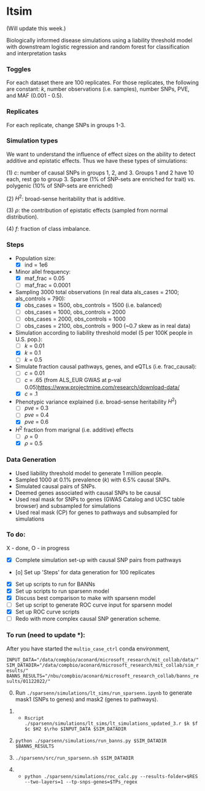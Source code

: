 # ltsim
(Will update this week.)

Biologically informed disease simulations using a liability threshold model with downstream logistic regression and random forest for classification and interpretation tasks

### Toggles
For each dataset there are 100 replicates. For those replicates, the following are constant: $k$, number observations (i.e. samples), number SNPs, PVE, and MAF (0.001 - 0.5). 

### Replicates
For each replicate, change SNPs in groups 1-3.

### Simulation types 

We want to understand the influence of effect sizes on the ability to detect additive and epistatic effects. Thus we have these types of simulations:

(1) $c$: number of causal SNPs in groups 1, 2, and 3. Groups 1 and 2 have 10 each, rest go to group 3. Sparse (1% of SNP-sets are enriched for trait) vs. polygenic (10% of SNP-sets are enriched)

(2) $H^2$: broad-sense heritability that is additive.

(3) $\rho$: the contribution of epistatic effects (sampled from normal distribution).

(4) $f$: fraction of class imbalance.


### Steps
- Population size:
    - [x] ind = 1e6 

- Minor allel frequency:
    - [x] maf_frac = 0.05
    - [ ] maf_frac = 0.0001
    
- Sampling 3000 total observations (in real data als_cases = 2100; als_controls = 790):
    - [x] obs_cases = 1500, obs_controls = 1500 (i.e. balanced)
    - [ ] obs_cases = 1000, obs_controls = 2000
    - [ ] obs_cases = 2000, obs_controls = 1000
    - [ ] obs_cases = 2100, obs_controls = 900 (~0.7 skew as in real data)
    
- Simulation according to liability threshold model (5 per 100K people in U.S. pop.): 
	- [ ] $k$ = 0.01
	- [x] $k$ = 0.1
    - [ ] $k$ = 0.5

- Simulate fraction causal pathways, genes, and eQTLs (i.e. frac_causal):
    - [ ] $c$ = 0.01
    - [ ] $c$ = .65 (from ALS_EUR GWAS at p-val 0.05)https://www.projectmine.com/research/download-data/
    - [x] $c$ = .1

- Phenotypic variance explained (i.e. broad-sense heritability $H^2$)
    - [ ] $pve$ = 0.3 
    - [ ] $pve$ = 0.4 
    - [x] $pve$ = 0.6

- $H^2$ fraction from marignal (i.e. additive) effects
    - [ ] $\rho$ = 0
    - [x] $\rho$ = 0.5
        
### Data Generation
- Used liability threshold model to generate 1 million people.
- Sampled 1000 at 0.1% prevalence ($k$) with 6.5% causal SNPs.
- Simulated causal pairs of SNPs.
- Deemed genes associated with causal SNPs to be causal
- Used real mask for SNPs to genes (GWAS Catalog and UCSC table browser) and subsampled for simulations
- Used real mask (CP) for genes to pathways and subsampled for simulations

### To do:
X - done, O - in progress
- [x] Complete simulation set-up with causal SNP pairs from pathways
- [o] Set up 'Steps' for data generation for 100 replicates
- [x] Set up scripts to run for BANNs
- [x] Set up scripts to run sparsenn model
- [x] Discuss best comparison to make with sparsenn model
- [ ] Set up script to generate ROC curve input for sparsenn model
- [x] Set up ROC curve scripts
- [ ] Redo with more complex causal SNP generation scheme.

### To run (need to update *):
After you have started the `multio_case_ctrl` conda environment, 

`INPUT_DATA="/data/compbio/aconard/microsoft_research/mit_collab/data/"`
`SIM_DATADIR="/data/compbio/aconard/microsoft_research/mit_collab/sim_results/"`
`BANNS_RESULTS="/nbu/compbio/aconard/microsoft_research_collab/banns_results/01122022/"` 

0) Run `./sparsenn/simulations/lt_sims/run_sparsenn.ipynb` to generate mask1 (SNPs to genes) and mask2 (genes to pathways).

1) * `Rscript ./sparsenn/simulations/lt_sims/lt_simulations_updated_3.r $k $f $c $H2 $\rho $INPUT_DATA $SIM_DATADIR`

2) `python ./sparsenn/simulations/run_banns.py $SIM_DATADIR $BANNS_RESULTS`

3) `./sparsenn/src/run_sparsenn.sh $SIM_DATADIR`

4) * `python ./sparsenn/simulations/roc_calc.py --results-folder=$RES --two-layers=1 --tp-snps-genes=$TPs_regex`
